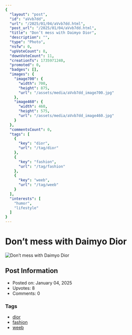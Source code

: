 ```yaml
---
{
  "layout": "post",
  "id": "aVvb7dd",
  "url": "/2025/01/04/aVvb7dd.html",
  "post_url": "/2025/01/04/aVvb7dd.html",
  "title": "Don’t mess with Daimyo Dior",
  "description": "",
  "type": "Photo",
  "nsfw": 0,
  "upVoteCount": 8,
  "downVoteCount": 11,
  "creationTs": 1735971240,
  "promoted": 0,
  "badges": [],
  "images": {
    "image700": {
      "width": 700,
      "height": 875,
      "url": "/assets/media/aVvb7dd_image700.jpg"
    },
    "image460": {
      "width": 460,
      "height": 575,
      "url": "/assets/media/aVvb7dd_image460.jpg"
    }
  },
  "commentsCount": 0,
  "tags": [
    {
      "key": "dior",
      "url": "/tag/dior"
    },
    {
      "key": "fashion",
      "url": "/tag/fashion"
    },
    {
      "key": "weeb",
      "url": "/tag/weeb"
    }
  ],
  "interests": [
    "humor",
    "lifestyle"
  ]
}
---
```


# Don’t mess with Daimyo Dior

![Don’t mess with Daimyo Dior](/assets/media/aVvb7dd_image700.jpg)

## Post Information

- Posted on: January 04, 2025
- Upvotes: 8
- Comments: 0

### Tags

- [dior](/tag/dior)
- [fashion](/tag/fashion)
- [weeb](/tag/weeb)
